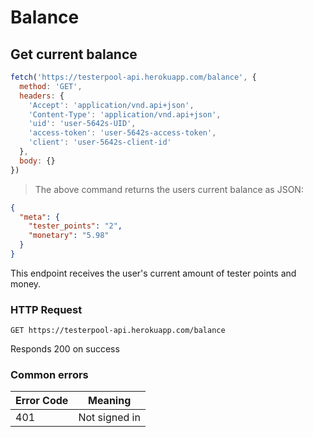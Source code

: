 # Balance

## Get current balance

```javascript
fetch('https://testerpool-api.herokuapp.com/balance', {
  method: 'GET',
  headers: {
    'Accept': 'application/vnd.api+json',
    'Content-Type': 'application/vnd.api+json',
    'uid': 'user-5642s-UID',
    'access-token': 'user-5642s-access-token',
    'client': 'user-5642s-client-id'
  },
  body: {}
})
```

> The above command returns the users current balance as JSON:

```json
{
  "meta": {
    "tester_points": "2",
    "monetary": "5.98"
  }
}
```

This endpoint receives the user's current amount of tester points and money.

### HTTP Request

`GET https://testerpool-api.herokuapp.com/balance`

<aside class="success">
Responds 200 on success
</aside>

### Common errors

Error Code | Meaning
---------- | -------
401 | Not signed in
